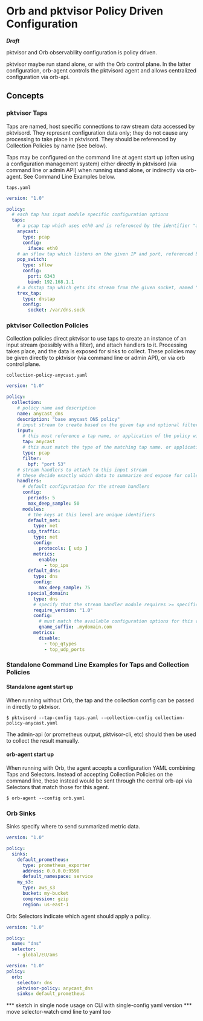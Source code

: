 # Orb and pktvisor Policy Driven Configuration

**_Draft_**

pktvisor and Orb observability configuration is policy driven.

pktvisor maybe run stand alone, or with the Orb control plane. In the latter configuration, orb-agent controls the
pktvisord agent and allows centralized configuration via orb-api.

## Concepts

### pktvisor Taps

Taps are named, host specific connections to raw stream data accessed by pktvisord. They represent configuration data
only; they do not cause any processing to take place in pktvisord. They should be referenced by Collection Policies by
name (see below).

Taps may be configured on the command line at agent start up (often using a configuration management system) either
directly in pktvisord (via command line or admin API) when running stand alone, or indirectly via orb-agent. See Command
Line Examples below.

`taps.yaml`

```yaml
version: "1.0"

policy:
  # each tap has input module specific configuration options
  taps:
    # a pcap tap which uses eth0 and is referenced by the identifier "anycast"
    anycast:
      type: pcap
      config:
        iface: eth0
    # an sflow tap which listens on the given IP and port, referenced by the identifier "pop_switch"
    pop_switch:
      type: sflow
      config:
        port: 6343
        bind: 192.168.1.1
    # a dnstap tap which gets its stream from the given socket, named "trex_tap"
    trex_tap:
      type: dnstap
      config:
        socket: /var/dns.sock
```

### pktvisor Collection Policies

Collection policies direct pktvisor to use taps to create an instance of an input stream (possibly with a filter), and
attach handlers to it. Processing takes place, and the data is exposed for sinks to collect. These policies may be given
directly to pktvisor (via command line or admin API), or via orb control plane.

`collection-policy-anycast.yaml`

```yaml
version: "1.0"

policy:
  collection:
    # policy name and description
    name: anycast_dns
    description: "base anycast DNS policy"
    # input stream to create based on the given tap and optional filter config
    input:
      # this most reference a tap name, or application of the policy will fail
      tap: anycast
      # this must match the type of the matching tap name. or application of the policy will fail
      type: pcap
      filter:
        bpf: "port 53"
    # stream handlers to attach to this input stream
    # these decide exactly which data to summarize and expose for collection
    handlers:
      # default configuration for the stream handlers
      config:
        periods: 5
        max_deep_sample: 50
      modules:
        # the keys at this level are unique identifiers
        default_net:
          type: net
        udp_traffic:
          type: net
          config:
            protocols: [ udp ]
          metrics:
            enable:
              - top_ips
        default_dns:
          type: dns
          config:
            max_deep_sample: 75
        special_domain:
          type: dns
          # specify that the stream handler module requires >= specific version to be successfully applied 
          require_version: "1.0"
          config:
            # must match the available configuration options for this version of this stream handler
            qname_suffix: .mydomain.com
          metrics:
            disable:
              - top_qtypes
              - top_udp_ports
```

### Standalone Command Line Examples for Taps and Collection Policies

#### Standalone agent start up

When running without Orb, the tap and the collection config can be passed in directly to pktvisor.

```shell
$ pktvisord --tap-config taps.yaml --collection-config collection-policy-anycast.yaml
```

The admin-api (or prometheus output, pktvisor-cli, etc) should then be used to collect the result manually.

#### orb-agent start up

When running with Orb, the agent accepts a configuration YAML combining Taps and Selectors. Instead of accepting
Collection Policies on the command line, these instead would be sent through the central orb-api via Selectors that
match those for this agent.

```shell
$ orb-agent --config orb.yaml
```

### Orb Sinks

Sinks specify where to send summarized metric data.

```yaml
version: "1.0"

policy:
  sinks:
    default_prometheus:
      type: prometheus_exporter
      address: 0.0.0.0:9598
      default_namespace: service
    my_s3:
      type: aws_s3
      bucket: my-bucket
      compression: gzip
      region: us-east-1
```

Orb: Selectors indicate which agent should apply a policy.

```yaml
version: "1.0"

policy:
  name: "dns"
  selector:
    - global/EU/ams
```

```yaml
version: "1.0"
policy:
  orb:
    selector: dns
    pktvisor-policy: anycast_dns
    sinks: default_prometheus
```

*** sketch in single node usage on CLI with single-config yaml version
*** move selector-watch cmd line to yaml too








